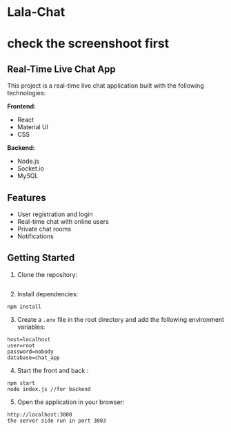 # Lala-Chat

# check the screenshoot first 


## Real-Time Live Chat App

This project is a real-time live chat application built with the following technologies:

**Frontend:**

* React
* Material UI
* CSS

**Backend:**

* Node.js
* Socket.io
* MySQL

## Features

* User registration and login
* Real-time chat with online users
* Private chat rooms
* Notifications

## Getting Started

1. Clone the repository:

```
```

2. Install dependencies:

```
npm install
```

3. Create a `.env` file in the root directory and add the following environment variables:

```
host=localhost
user=root
password=nobody
database=chat_app
```

4. Start the  front and back :

```
npm start
node index.js //for backend 

```

5. Open the application in your browser:

```
http://localhost:3000
the server side run in port 3003
```
